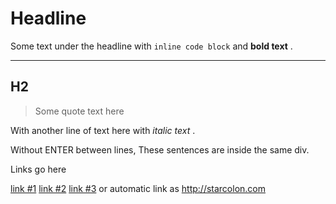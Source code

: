 # Headline

Some text under the headline with `inline code block` and **bold text** .

---

## H2

> Some quote text here

With another line of text here with *italic text* .

Without ENTER between lines,
These sentences are inside the same div.

Links go here

[link #1](http://localhost/)
[link #2](https://google.com)
[link #3](http://starcolon.com)
or automatic link as http://starcolon.com

